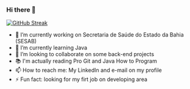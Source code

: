### Hi there 👋


[![GitHub Streak](https://streak-stats.demolab.com/?user=IsaacSuares)](https://git.io/streak-stats)


- 🔭 I’m currently working on Secretaria de Saúde do Estado da Bahia (SESAB)
- 🌱 I’m currently learning Java
- 👯 I’m looking to collaborate on some back-end projects
- 📚 I'm actually reading Pro Git and Java How to Program
- 📫 How to reach me: My LinkedIn and e-mail on my profile
- ⚡ Fun fact: looking for my firt job on developing area
